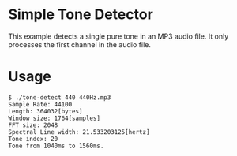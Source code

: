 # Simple Tone Detector

This example detects a single pure tone in an MP3 audio file.  It only processes the first channel in the audio file.

# Usage
```
$ ./tone-detect 440 440Hz.mp3
Sample Rate: 44100
Length: 364032[bytes]
Window size: 1764[samples]
FFT size: 2048
Spectral Line width: 21.533203125[hertz]
Tone index: 20
Tone from 1040ms to 1560ms.
```
